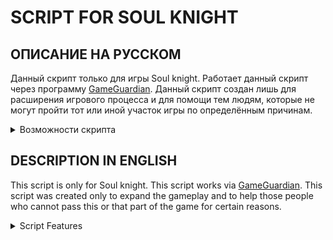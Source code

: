 # SCRIPT FOR SOUL KNIGHT 

## ОПИСАНИЕ НА РУССКОМ
Данный скрипт только для игры Soul knight. Работает данный скрипт через программу [GameGuardian](https://gameguardian.net). Данный скрипт создан лишь для расширения игрового процесса и для помощи тем людям, которые не могут пройти тот или иной участок игры по определённым причинам.

<details><summary>Возможности скрипта</summary>

1. Может убрать почти все ингредиенты для крафта на столе кузнеца (п.с. перед этим надо хотя бы один рецепт посмотреть) (Функция: УБРАТЬ МАТЕРИАЛЫ С КУЗНЕЧНОГО СТОЛА)
><details><summary>Пример</summary><p><img src="image/fun1.jpg"></p></details>
2. Может убрать почти все ингредиенты из чертежа на столе конструктора (п.с. надо посмотреть все интересующие вас предметы, иначе ничего не произойдёт) (Функция: УБРАТЬ МАТЕРИАЛЫ СО СТОЛА КОНСТРУКТОРА)
><details><summary>Пример</summary><p><img src="image/fun2.jpg"></p></details>
3. Может разблокировать оружия все оружия на столе кузнеца. То есть вам не нужно искать оружия или изменять количество их подбора. (Применять надо строго при открытом столе)  (Функция: РАЗБЛОКИРОВАТЬ ВСЕ ОРУЖИЕ НА СТОЛЕ КУЗНЕЦА)
> [Пример использования ](https://youtu.be/7ZXoLIa39tc)
4. Может установить любое количество семян(затронет все семена, которые у вас были или уже есть ) (Функция: УСТАНОВИТЬ КОЛИЧЕСТВО СЕМЯН)
><details><summary>Пример</summary><p><img src="image/fun4.jpg"></p></details>
5. Может установить любое количество материалов (так же как и семенами, то есть затронет все материалы ) (Функция: УСТАНОВИТЬ КОЛИЧЕСТВО МАТЕРИАЛОВ)
6. Может установить любое количество купонов ( так же как и семенами, то есть затронет все купоны  ) (Функция: УСТАНОВИТЬ КОЛИЧЕСТВО КУПОНОВ)
7. Может установить почти любую цену для героев (не касается робота , оружейника и т.д. потому что их нельзя купить) (меняет цену почти у всех) (Функция: УСТАНОВИТЬ ЦЕНУ ДЛЯ ГЕРОЕВ)
8. Может установить почти любую цену для питомцев (так же как и с героями) (меняет цену почти у всех) (Функция: УСТАНОВИТЬ ЦЕНУ ДЛЯ ПИТОМЦЕВ)
9. Может установить почти любую цену для скиллов (меняет цену сразу для всех ) (Функция: УСТАНОВИТЬ ЦЕНУ ДЛЯ СКИЛЛОВ)
10. Может добавить почти любое количество золотых монет (Функция: ДОБАВИТЬ МОНЕТЫ)
11. Может изменить стоимость товара у торговца, которой торгует только за кристаллы(Функция: УСТАНОВИТЬ ЦЕНУ ТОВАРОВ У ПРОДАВЦА)
><details><summary>Пример</summary><p><img src="image/fun111.jpg"></p><p><img src="image/fun112.jpg"></p></details>
12. Может изменить стоимость всех скинов (Меняет цену у всех не доступных скинов ) (Функция: УСТАНОВИТЬ ЦЕНУ ДЛЯ СКИНОВ)
><details><summary>Пример</summary><p><img src="image/fun12.jpg"></p></details>
13. Может вырастить семена (Меняет состояние всех семян на максимальное) (Функция: ВЫРАСТИТЬ ВСЕ РАСТЕНИЯ)
14. Может изменить урон у оружия, что сейчас находятся в руках (Чтобы не вносить дисбаланс, на следующем уровне значения вернутся в изначальное состояние) (Функция: ОГРОМНЫЙ УРОН)
15. Может заставить игрока игнорировать стены (Чтобы не вносить дисбаланс при первом получении урона или на следующем уровне значения вернуться в изначальное состояние) (Функция: НЕТ СТЕН) 
>[Пример использования](https://youtu.be/W_2X7Nmvhho)
16. Может разблокировать все садовые участки (Для работы функции нужно разблокировать хотя бы один не бесплатный участок, 3 подойдёт, или разблокировать мотоцикл) (Функция: РАЗБЛОКИРОВАТЬ ВСЕ САДОВЫЕ УЧАСТКИ)
17. Может разблокировать мотоцикл (Для работы функции нужно разблокировать хотя бы один не бесплатный участок, 3 подойдёт) (Функция: РАЗБЛОКИРОВАТЬ МОТОЦИКЛ)
18. Может изменить уже созданные предметы на столе кузнеца (Для работы функции нужно создать хотя бы одно оружие) (Функция: ИЗМЕНИТЬ СОЗДАННЫЕ ПРЕДМЕТЫ НА СТОЛЕ КУЗНЕЦА) 
>[Пример использования](https://youtu.be/EwuaHsHxy6I)
19. Может обнулить количество попыток в Boss Rush (Функция: УБРАТЬ КОЛИЧЕСТВО ПОПЫТОК BOSS RUSH)
20. Может сбросить количество покупок у продавца (Функция: УБРАТЬ КОЛИЧЕСТВО ПОКУПОК У ПРОДАВЦА)
>[пример использования](https://youtu.be/cCPVSVR1AgI)
21. Может зарядить волновод (Функция: ЗАРЯДИТЬ ВОЛНОВОД)
22. Может добавить все возможные бафы (Функция: ДОБАВИТЬ ВСЕ БАФЫ)
23. Может увеличить уже имеющиеся атрибуты (Это всё то, что дают напитки) (Функция: УВЕЛИЧИТЬ ДОБАВЛЕННЫЕ АТРИБУТЫ)
</details>


## DESCRIPTION IN ENGLISH
This script is only for Soul knight. This script works via [GameGuardian](https://gameguardian.net). This script was created only to expand the gameplay and to help those people who cannot pass this or that part of the game for certain reasons.


<details><summary>Script Features</summary>


1. Can remove almost all the ingredients for crafting on the blacksmith's table (ps before that, you need to look at at least one recipe) (Function: REMOVE MATERIALS IN THE BLACKSMITH TABLE)
><details><summary>Example</summary><p><img src="image/fun1.jpg"></p></details>
2. It can remove almost all the ingredients from the drawing on the designer's table (P.S. you need to look at all the items you are interested in, otherwise nothing will happen) (Function: REMOVE MATERIALS FROM THE DESIGNER'S TABLE)
><details><summary>Example</summary><p><img src="image/fun2.jpg"></p></details>
3. Can unlock weapons all weapons on the blacksmith's table. That is, you do not need to search for weapons or change the number of their selection. (It should be used strictly when the table is open)  (Function: UNLOCK ALL WEAPON IN THE BLACKSMITH TABLE)
> [Usage example](https://youtu.be/7ZXoLIa39tc)
4. It can set any number of seeds(it will affect all the seeds that you have had or already have ) (Function: SET COUNT SEEDS)
><details><summary>Example</summary><p><img src="image/fun4.jpg"></p></details>
5. It can install any number of materials (as well as seeds, that is, it will affect all materials ) (Function: SET MATERIALS COUNT)
6. It can set any number of coupons ( as well as seeds, that is, it will affect all coupons ) (Function: SET TOKENS COUNT)
7. Can set almost any price for heroes (does not apply to a robot, a gunsmith, etc. because they can not be bought) (changes the price of almost everyone) (Function: SET HERO PRICE)
8. Can set almost any price for pets (as well as with heroes) (changes the price for almost everyone) (Function: SET PET PRICE)
9. Can set almost any price for skills (changes the price for all at once ) (Function: SET SKILL PRICE)
10. Can add almost any number of gold coins (Function: ADD COIN)
11. Can change the value of the goods from the merchant, which sells only for crystals (Function: SET THE PRICE OF ITEMS FROM THE MERCHANT)
><details><summary>Example</summary><p><img src="image/fun111.jpg"></p><p><img src="image/fun112.jpg"></p></details>
12. Can change the cost of all skins (Changes the price of all unavailable skins ) (Function: SET SKIN PRICE)
><details><summary>Example</summary><p><img src="image/fun12.jpg"></p></details>
13. Can grow seeds (Changes the state of all seeds to the maximum) (Function: GROW ALL THE SEEDS)
14. It can change the damage of weapons that are currently in the hands (In order not to introduce an imbalance, the values will return to their original state at the next level) (Function: HUGE DAMAGE)
15. Can force the player to ignore the walls (In order not to make an imbalance at the first damage or at the next level, the values return to their original state) (Function: NO WALLS) 
>[Usage example](https://youtu.be/W_2X7Nmvhho)
16. Can unlock all garden plots (For the function to work, you need to unlock at least one non-free plot, 3 will do, or unlock a motorcycle) (Function: UNLOCK ALL GARDEN PLOTS)
17. Can unlock a motorcycle (For the function to work, you need to unlock at least one non-free section, 3 will do) (Function: UNLOCK MOTORCYCLE)
18. Can change already created items on the blacksmith's table (For the function to work, you need to create at least one weapon) (Function: CHANGE THE CREATED ITEMS ON THE BLACKSMITH'S TABLE)
>[Usage example](https://youtu.be/EwuaHsHxy6I)
19. Can reset the number of attempts in Boss Rush (Function: REMOVE THE NUMBER OF BOSS RUSH ATTEMPTS)
20. Can reset the number of purchases from the seller (Function: RESET SELLER)
>[Usage example](https://youtu.be/cCPVSVR1AgI)
21. Can charge the waveguide (Function: CHARGE THE WAVEGUIDE)
22. Can add all possible buffs (Function: ADD ALL BUFFS)
23. Can increase already existing attributes (This is all that drinks give) (Function: INCREASE ADDED ATTRIBUTES)
</details>